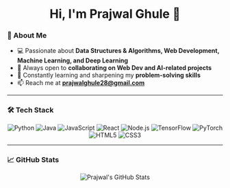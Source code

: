 <h1 align="center">Hi, I'm Prajwal Ghule 👋</h1>

### 👀 About Me  
- 💻 Passionate about **Data Structures & Algorithms, Web Development, Machine Learning, and Deep Learning**  
- 🚀 Always open to **collaborating on Web Dev and AI-related projects**  
- 🎯 Constantly learning and sharpening my **problem-solving skills**  
- 📫 Reach me at **prajwalghule28@gmail.com**  

---

### 🛠️ Tech Stack

<p align="center">
  <img alt="Python" src="https://img.shields.io/badge/-Python-3776AB?style=for-the-badge&logo=python&logoColor=white" /> 
  <img alt="Java" src="https://img.shields.io/badge/-Java-007396?style=for-the-badge&logo=java&logoColor=white" /> 
  <img alt="JavaScript" src="https://img.shields.io/badge/-JavaScript-F7DF1E?style=for-the-badge&logo=javascript&logoColor=black" /> 
  <img alt="React" src="https://img.shields.io/badge/-React-61DAFB?style=for-the-badge&logo=react&logoColor=black" /> 
  <img alt="Node.js" src="https://img.shields.io/badge/-Node.js-339933?style=for-the-badge&logo=nodedotjs&logoColor=white" />
  <img alt="TensorFlow" src="https://img.shields.io/badge/-TensorFlow-FF6F00?style=for-the-badge&logo=tensorflow&logoColor=white" />
  <img alt="PyTorch" src="https://img.shields.io/badge/-PyTorch-EE4C2C?style=for-the-badge&logo=PyTorch&logoColor=white" />
  <img alt="HTML5" src="https://img.shields.io/badge/-HTML5-E34F26?style=for-the-badge&logo=html5&logoColor=white" />
  <img alt="CSS3" src="https://img.shields.io/badge/-CSS3-1572B6?style=for-the-badge&logo=css3&logoColor=white" />
</p>

---

### 📈 GitHub Stats

<p align="center">
  <img src="https://github-readme-stats.vercel.app/api?username=prajwalghule28&show_icons=true&theme=radical" alt="Prajwal's GitHub Stats" />
</p>
